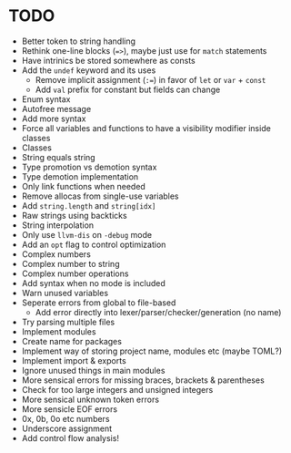 # TODO
- Better token to string handling
- Rethink one-line blocks (`=>`), maybe just use for `match` statements
- Have intrinics be stored somewhere as consts
- Add the `undef` keyword and its uses
    - Remove implicit assignment (`:=`) in favor of `let` or `var` + `const`
    - Add `val` prefix for constant but fields can change
- Enum syntax
- Autofree message
- Add more syntax
- Force all variables and functions to have a visibility modifier inside classes
- Classes
- String equals string
- Type promotion vs demotion syntax
- Type demotion implementation
- Only link functions when needed
- Remove allocas from single-use variables
- Add `string.length` and `string[idx]`
- Raw strings using backticks
- String interpolation
- Only use `llvm-dis` on `-debug` mode
- Add an `opt` flag to control optimization
- Complex numbers
- Complex number to string
- Complex number operations
- Add syntax when no mode is included
- Warn unused variables
- Seperate errors from global to file-based
    - Add error directly into lexer/parser/checker/generation (no name)
- Try parsing multiple files
- Implement modules
- Create name for packages
- Implement way of storing project name, modules etc (maybe TOML?)
- Implement import & exports
- Ignore unused things in main modules
- More sensical errors for missing braces, brackets & parentheses
- Check for too large integers and unsigned integers
- More sensical unknown token errors
- More sensicle EOF errors
- 0x, 0b, 0o etc numbers
- Underscore assignment
- Add control flow analysis!